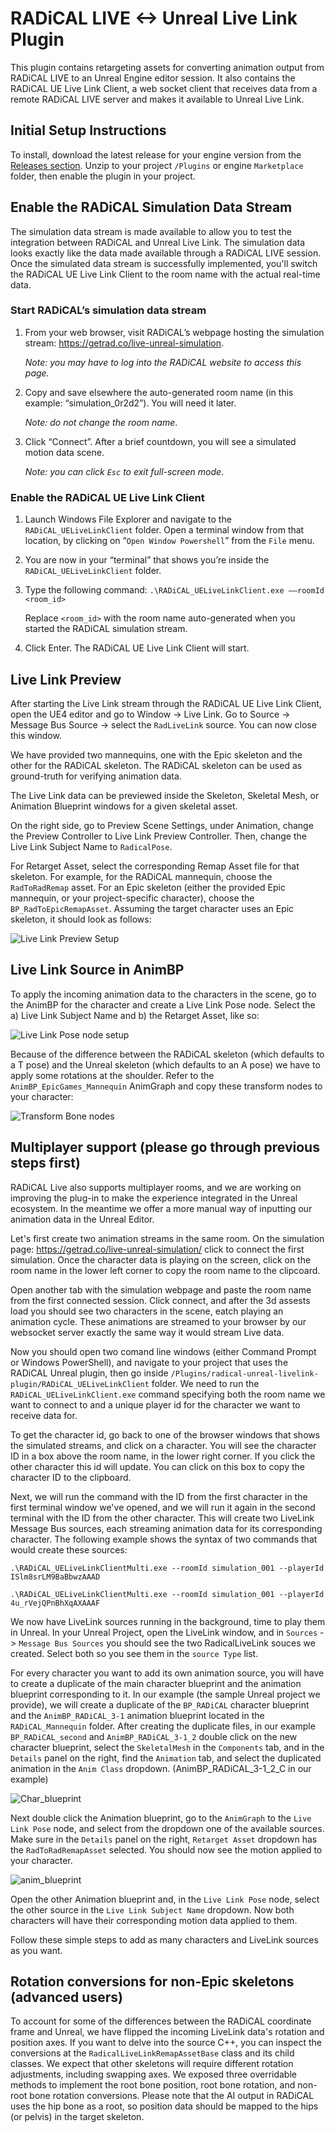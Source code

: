 # RADiCAL LIVE <-> Unreal Live Link Plugin

This plugin contains retargeting assets for converting animation output from RADiCAL LIVE to an Unreal Engine editor session. It also contains the RADiCAL UE Live Link Client, a web socket client that receives data from a remote RADiCAL LIVE server and makes it available to Unreal Live Link.    

## Initial Setup Instructions

To install, download the latest release for your engine version from the [Releases section](https://github.com/get-rad/radical-unreal-livelink-plugin/releases). Unzip to your project `/Plugins` or engine `Marketplace` folder, then enable the plugin in your project.

## Enable the RADiCAL Simulation Data Stream

The simulation data stream is made available to allow you to test the integration between RADiCAL and Unreal Live Link.  The simulation data looks exactly like the data made available through a RADiCAL LIVE session. Once the simulated data stream is successfully implemented, you'll switch the RADiCAL UE Live Link Client to the room name with the actual real-time data.  

###  Start RADiCAL’s simulation data stream

1. From your web browser, visit RADiCAL’s webpage hosting the simulation stream: https://getrad.co/live-unreal-simulation. 

   _Note: you may have to log into the RADiCAL website to access this page._

2. Copy and save elsewhere the auto-generated room name (in this example: “simulation_0r2d2”). You will need it later.  

   _Note: do not change the room name_.

3. Click “Connect”.  After a brief countdown, you will see a simulated motion data scene.  

   _Note: you can click `Esc` to exit full-screen mode_.

###  Enable the RADiCAL UE Live Link Client
 
1. Launch Windows File Explorer and navigate to the `RADiCAL_UELiveLinkClient` folder. Open a terminal window from that location, by clicking on “`Open Window Powershell`” from the `File` menu. 

2. You are now in your “terminal” that shows you’re inside the `RADiCAL_UELiveLinkClient` folder.

3. Type the following command: ```.\RADiCAL_UELiveLinkClient.exe ––roomId <room_id>``` 

   Replace ```<room_id>``` with the room name auto-generated when you started the RADiCAL simulation stream. 

4. Click Enter. The RADiCAL UE Live Link Client will start. 
 
## Live Link Preview

After starting the Live Link stream through the RADiCAL UE Live Link Client, open the UE4 editor and go to Window -> Live Link. Go to Source -> Message Bus Source -> select the `RadLiveLink` source. You can now close this window.

We have provided two mannequins, one with the Epic skeleton and the other for the RADiCAL skeleton. The RADiCAL skeleton can be used as ground-truth for verifying animation data.

The Live Link data can be previewed inside the Skeleton, Skeletal Mesh, or Animation Blueprint windows for a given skeletal asset. 

On the right side, go to Preview Scene Settings, under Animation, change the Preview Controller to Live Link Preview Controller. Then, change the Live Link Subject Name to `RadicalPose`.

For Retarget Asset, select the corresponding Remap Asset file for that skeleton. For example, for the RADiCAL mannequin, choose the `RadToRadRemap` asset. For an Epic skeleton (either the provided Epic mannequin, or your project-specific character), choose the `BP_RadToEpicRemapAsset`. Assuming the target character uses an Epic skeleton, it should look as follows:

![Live Link Preview Setup](GALLERY_IMAGES/LiveLinkPreviewController.png)

## Live Link Source in AnimBP

To apply the incoming animation data to the characters in the scene, go to the AnimBP for the character and create a Live Link Pose node. Select the a) Live Link Subject Name and b) the Retarget Asset, like so:

![Live Link Pose node setup](GALLERY_IMAGES/LiveLinkPose.png)

Because of the difference between the RADiCAL skeleton (which defaults to a T pose) and the Unreal skeleton (which defaults to an A pose) we have to apply some rotations at the shoulder. Refer to the `AnimBP_EpicGames_Mannequin` AnimGraph and copy these transform nodes to your character:

![Transform Bone nodes](GALLERY_IMAGES/TransformBones.png)

## Multiplayer support (please go through previous steps first)

RADiCAL Live also supports multiplayer rooms, and we are working on improving the plug-in to make the experience integrated in the Unreal ecosystem. In the meantime we offer a more manual way of inputting our animation data in the Unreal Editor.

Let's first create two animation streams in the same room. On the simulation page:
https://getrad.co/live-unreal-simulation/
click to connect the first simulation. Once the character data is playing on the screen, click on the room name in the lower left corner to copy the room name to the clipcoard.

Open another tab with the simulation webpage and paste the room name from the first connected session. Click connect, and after the 3d assests load you should see two characters in the scene, eatch playing an animation cycle. These animations are streamed to your browser by our websocket server exactly the same way it would stream Live data.

Now you should open two comand line windows (either Command Prompt or Windows PowerShell), and navigate to your project that uses the RADiCAL Unreal plugin, then go inside `/Plugins/radical-unreal-livelink-plugin/RADiCAL_UELiveLinkClient` folder. We need to run the `RADiCAL_UELiveLinkClient.exe` command specifying both the room name we want to connect to and a unique player id for the character we want to receive data for. 

To get the character id, go back to one of the browser windows that shows the simulated streams, and click on a character. You will see the character ID in a box above the room name, in the lower right corner. If you click the other character this id will update. You can click on this box to copy the character ID to the clipboard.

Next, we will run the command with the ID from the first character in the first terminal window we've opened, and we will run it again in the second terminal with the ID from the other character. This will create two LiveLink Message Bus sources, each streaming animation data for its corresponding character. The following example shows the syntax of two commands that would create these sources:

```.\RADiCAL_UELiveLinkClientMulti.exe --roomId simulation_001 --playerId ISlm8srLM9BaBbwzAAAD```

```.\RADiCAL_UELiveLinkClientMulti.exe --roomId simulation_001 --playerId 4u_rVejQPnBhXqAXAAAF```

We now have LiveLink sources running in the background, time to play them in Unreal. In your Unreal Project, open the LiveLink window, and in `Sources` -> `Message Bus Sources` you should see the two RadicalLiveLink souces we created. Select both so you see them in the `source Type` list.

For every character you want to add its own animation source, you will have to create a duplicate of the main character blueprint and the animation blueprint corresponding to it. In our example (the sample Unreal project we provide), we will create a duplicate of the `BP_RADiCAL` character blueprint and the `AnimBP_RADiCAL_3-1` animation blueprint located in the `RADiCAL_Mannequin` folder. After creating the duplicate files, in our example `BP_RADiCAL_second` and `AnimBP_RADiCAL_3-1_2` double click on the new character blueprint, select the `SkeletalMesh` in the `Components` tab, and in the `Details` panel on the right, find the `Animation` tab, and select the duplicated animation in the `Anim Class` dropdown. (AnimBP_RADiCAL_3-1_2_C in our example)

![Char_blueprint](https://user-images.githubusercontent.com/7143949/144418700-73b5b65c-5cba-473d-95be-b42dd35eb139.png)

Next double click the Animation blueprint, go to the `AnimGraph` to the `Live Link Pose` node, and select from the dropdown one of the available sources. Make sure in the `Details` panel on the right, `Retarget Asset` dropdown has the `RadToRadRemapAsset` selected. You should now see the motion applied to your character.

![anim_blueprint](https://user-images.githubusercontent.com/7143949/144418738-678ba84f-efb4-4c88-8a30-139f56a9f3a9.png)


Open the other Animation blueprint and, in the `Live Link Pose` node, select the other source in the `Live Link Subject Name` dropdown. Now both characters will have their corresponding motion data applied to them.

Follow these simple steps to add as many characters and LiveLink sources as you want. 
 

## Rotation conversions for non-Epic skeletons (advanced users)

To account for some of the differences between the RADiCAL coordinate frame and Unreal, we have flipped the incoming LiveLink data's rotation and position axes. If you want to delve into the source C++, you can inspect the conversions at the `RadicalLiveLinkRemapAssetBase` class and its child classes. We expect that other skeletons will require different rotation adjustments, including swapping axes. We exposed three overridable methods to implement the root bone position, root bone rotation, and non-root bone rotation conversions. Please note that the AI output in RADiCAL uses the hip bone as a root, so position data should be mapped to the hips (or pelvis) in the target skeleton.
